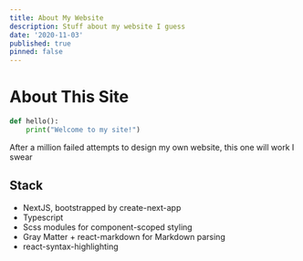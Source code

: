 ```yaml
---
title: About My Website
description: Stuff about my website I guess
date: '2020-11-03'
published: true
pinned: false
---
```


# About This Site

```python
def hello():
    print("Welcome to my site!")
```

After a million failed attempts to design my own website, this one will work I swear

## Stack

- NextJS, bootstrapped by create-next-app
- Typescript
- Scss modules for component-scoped styling
- Gray Matter + react-markdown for Markdown parsing
- react-syntax-highlighting
